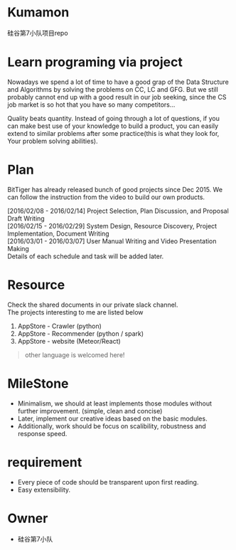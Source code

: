 # Kumamon
硅谷第7小队项目repo

# Learn programing via project
Nowadays we spend a lot of time to have a good grap of the Data Structure and Algorithms by solving the problems on CC, LC and GFG.
But we still probably cannot end up with a good result in our job seeking, since the CS job market is so hot that you have so many competitors...

Quality beats quantity. Instead of going through a lot of questions, if you can make best use of your knowledge to build a product, you can easily extend to similar problems after some practice(this is what they look for, Your problem solving abilities).

# Plan 
BitTiger has already released bunch of good projects since Dec 2015. We can follow the instruction from the video to build our own products. 

[2016/02/08 - 2016/02/14] Project Selection, Plan Discussion, and Proposal Draft Writing  
[2016/02/15 - 2016/02/29] System Design, Resource Discovery, Project Implementation, Document Writing  
[2016/03/01 - 2016/03/07] User Manual Writing and Video Presentation Making  
Details of each schedule and task will be added later.

# Resource
Check the shared documents in our private slack channel.  
The projects interesting to me are listed below  
1. AppStore - Crawler (python)
2. AppStore - Recommender (python / spark)
3. AppStore - website (Meteor/React)

> other language is welcomed here!

# MileStone
* Minimalism, we should at least implements those modules without further improvement. (simple, clean and concise)
* Later, implement our creative ideas based on the basic modules.
* Additionally, work should be focus on scalibility, robustness and response speed.

# requirement
* Every piece of code should be transparent upon first reading.
* Easy extensibility. 

# Owner
* 硅谷第7小队


